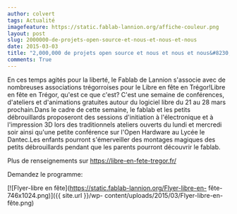 ```yaml
---
author: colvert
tags: Actualité
imagefeature: https://static.fablab-lannion.org/affiche-couleur.png
layout: post
slug: 2000000-de-projets-open-source-et-nous-et-nous-et-nous
date: 2015-03-03
title: "2,000,000 de projets open source et nous et nous et nous&#8230;"
comments: True
---
```

En ces temps agités pour la liberté, le Fablab de Lannion s'associe avec de
nombreuses associations trégorroises pour le Libre en fête en Trégor!Libre en
fête en Trégor, qu'est ce que c'est? C'est une semaine de conférences,
d'ateliers et d'animations gratuites autour du logiciel libre du 21 au 28 mars
prochain.Dans le cadre de cette semaine, le fablab et les petits débrouillards
proposeront des sessions d'initiation à l'électronique et à l'impression 3D
lors des traditionnels ateliers ouverts du lundi et mercredi soir ainsi qu'une
petite conférence sur l'Open Hardware au Lycée le Dantec.Les enfants pourront
s'émerveiller des montages magiques des petits débrouillards pendant que les
parents pourront découvrir le fablab.

Plus de renseignements sur <https://libre-en-fete-tregor.fr/>

Demandez le programme:

[![Flyer-libre en fête](https://static.fablab-lannion.org/Flyer-libre-en-
fête-746x1024.png)]({{ site.url }}/wp-
content/uploads/2015/03/Flyer-libre-en-fête.png)


